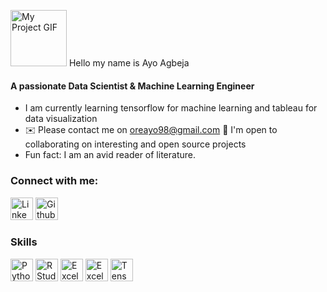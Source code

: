 <img src="https://tenor.com/view/aaaa-gif-23223654" alt="My Project GIF" width="90" height="90">  Hello my name is Ayo Agbeja

#### A passionate Data Scientist & Machine Learning Engineer



- I am currently learning tensorflow for machine learning and tableau for data visualization
- ✉️ Please contact me on oreayo98@gmail.com
🤝  I'm open to collaborating on interesting and open source projects
- Fun fact: I am an avid reader of literature.

### Connect with me:

<p align="left">
<a href="https://www.linkedin.com/in/ayooluwa-o-agbeja-710ba71a8/" target="_blank" rel="noreferrer"><img src="https://user-images.githubusercontent.com/72551684/197346350-8a072f4b-c86d-49f3-8015-9b9018d5d751.png" width="36" height="36" alt="Linkedin" /></a>
<a href="https://github.com/" target="_blank" rel="noreferrer"><img src="https://user-images.githubusercontent.com/72551684/197353893-a27374b3-d374-4624-ba37-7e788f1361dd.svg" width="36" height="36" alt="Github" /></a>


  
<br/>


### Skills


<p align="left">
<a href="https://www.python.org/" target="_blank" rel="noreferrer"><img src="https://raw.githubusercontent.com/danielcranney/readme-generator/main/public/icons/skills/python-colored.svg" width="36" height="36" alt="Python" /></a>
<a href="https://www.rstudio.com/" target="_blank" rel="noreferrer"><img src="https://user-images.githubusercontent.com/72551684/197352834-ce9c32f4-df65-453d-83a6-c239715ad18b.svg" width="36" height="36" alt="R Studio" /></a>
<a href="https://www.microsoft.com/en-us/microsoft-365/excel" target="_blank" rel="noreferrer"><img src="https://user-images.githubusercontent.com/72551684/197353266-95baf37c-f57d-4467-a9de-5203b4a4e985.svg" width="36" height="36" alt="Excel" /></a>
<a href="https://powerbi.microsoft.com/en-au/" target="_blank" rel="noreferrer"><img src="https://user-images.githubusercontent.com/72551684/197353399-5f16c11b-4a01-41dd-81c4-4e75a1b79334.svg" width="36" height="36" alt="Excel" /></a>
<a href="https://www.tensorflow.org/?gclid=Cj0KCQjwqc6aBhC4ARIsAN06NmMGQ8hjEMnbSQTTNzUjoit8rpjn94rXKzBVIfwjITGqiec8d9jTgVYaApIQEALw_wcB/" target="_blank" rel="noreferrer"><img src="https://user-images.githubusercontent.com/72551684/197353497-4d6d7bda-f349-489d-a1fd-ca4d0f6ff9d2.svg" width="36" height="36" alt="Tensorflow" /></a>
